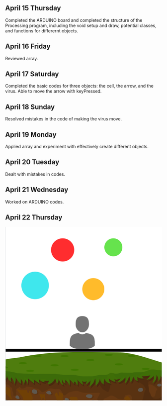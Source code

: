 ## April 15 Thursday 
Completed the ARDUINO board and completed the structure of the Processing program, including the void setup and draw, potential classes, and functions for differernt objects. 
## April 16 Friday 
Reviewed array. 
## April 17 Saturday
Completed the basic codes for three objects: the cell, the arrow, and the virus. Able to move the arrow with keyPressed. 
## April 18 Sunday 
Resolved mistakes in the code of making the virus move. 
## April 19 Monday 
Applied array and experiment with effectively create different objects. 
## April 20 Tuesday 
Dealt with mistakes in codes.
## April 21 Wednesday 
Worked on ARDUINO codes. 
## April 22 Thursday 
![](experiment.PNG)
